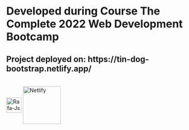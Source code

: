<h1>Developed during Course The Complete 2022 Web Development Bootcamp</h1>

<h2>Project deployed on:
https://tin-dog-bootstrap.netlify.app/</h2>

<div style="display: inline_block"><br>
  <img align="center" alt="Rafa-Js" height="40" width="40" src="https://cdn.jsdelivr.net/gh/devicons/devicon/icons/bootstrap/bootstrap-original-wordmark.svg" />
   <img align="center" alt="Netlify" height="100" width="100"src="https://download.logo.wine/logo/Netlify/Netlify-Logo.wine.png" />
</div>

